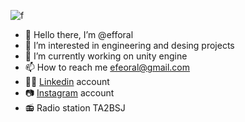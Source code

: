 ![f](https://c.tenor.com/WuOwfnsLcfYAAAAC/star-wars-obi-wan-kenobi.gif)

- 👋 Hello there, I’m @efforal
- 👀 I’m interested in engineering and desing projects
- 🌱 I’m currently working on unity engine 
- 📫 How to reach me efeoral@gmail.com
- 👨‍💼  [Linkedin](https://www.linkedin.com/notifications/) account
- 📷  [Instagram](https://www.instagram.com/efe.orl/) account
- 📻 Radio station TA2BSJ
<!---
efforal/efforal is a ✨ special ✨ repository because its `README.md` (this file) appears on your GitHub profile.
You can click the Preview link to take a look at your changes.
--->


